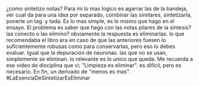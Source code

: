 ¿como sintetizo notas?
Para mi lo mas logico es agarrar las de la bandeja, ver cual da para una idea por separado, combinar las similares, sintetizarla, ponerle un tag. y tada.
Es lo mas simple, es lo mismo que hago en el ensayo. 
El problema es saber que hago con las notas pilares de la sintesis? las conecto o las elimino?
 obviamente la respuesta es eliminarlas. lo que recomendaba el libro era en caso de que las anteriores fuesen lo suficientemente robusas como para conservarlas, pero eso lo debes evaluar. 
 Igual que la depuracion de neuronas. las que no se usan, simplemente se eliminan. lo relevante es lo unico que queda.
 Me recuerda a ese video de disciplina que vi; "Limpieza es eliminar". es dificil, pero es necesario. En fin, un derivado de "menos es mas". #LaEsenciaDeSintetizarEsEliminar
 